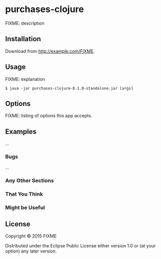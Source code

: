 # purchases-clojure

FIXME: description

## Installation

Download from http://example.com/FIXME.

## Usage

FIXME: explanation

    $ java -jar purchases-clojure-0.1.0-standalone.jar [args]

## Options

FIXME: listing of options this app accepts.

## Examples

...

### Bugs

...

### Any Other Sections
### That You Think
### Might be Useful

## License

Copyright © 2015 FIXME

Distributed under the Eclipse Public License either version 1.0 or (at
your option) any later version.

